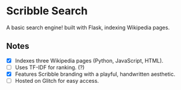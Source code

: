 # Scribble Search

A basic search engine! built with Flask, indexing Wikipedia pages.



## Notes
- [x] Indexes three Wikipedia pages (Python, JavaScript, HTML).
- [ ] Uses TF-IDF for ranking. (?)
- [x] Features Scribble branding with a playful, handwritten aesthetic.
- [ ] Hosted on Glitch for easy access. 
